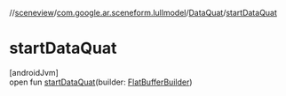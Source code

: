 //[sceneview](../../../index.md)/[com.google.ar.sceneform.lullmodel](../index.md)/[DataQuat](index.md)/[startDataQuat](start-data-quat.md)

# startDataQuat

[androidJvm]\
open fun [startDataQuat](start-data-quat.md)(builder: [FlatBufferBuilder](../../com.google.flatbuffers/-flat-buffer-builder/index.md))
